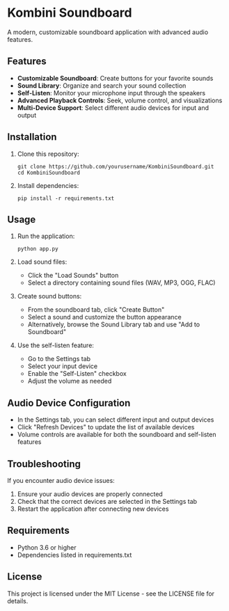 # Kombini Soundboard

A modern, customizable soundboard application with advanced audio features.

## Features

- **Customizable Soundboard**: Create buttons for your favorite sounds
- **Sound Library**: Organize and search your sound collection
- **Self-Listen**: Monitor your microphone input through the speakers
- **Advanced Playback Controls**: Seek, volume control, and visualizations
- **Multi-Device Support**: Select different audio devices for input and output

## Installation

1. Clone this repository:
   ```
   git clone https://github.com/yourusername/KombiniSoundboard.git
   cd KombiniSoundboard
   ```

2. Install dependencies:
   ```
   pip install -r requirements.txt
   ```

## Usage

1. Run the application:
   ```
   python app.py
   ```

2. Load sound files:
   - Click the "Load Sounds" button
   - Select a directory containing sound files (WAV, MP3, OGG, FLAC)

3. Create sound buttons:
   - From the soundboard tab, click "Create Button"
   - Select a sound and customize the button appearance
   - Alternatively, browse the Sound Library tab and use "Add to Soundboard"

4. Use the self-listen feature:
   - Go to the Settings tab
   - Select your input device
   - Enable the "Self-Listen" checkbox
   - Adjust the volume as needed

## Audio Device Configuration

- In the Settings tab, you can select different input and output devices
- Click "Refresh Devices" to update the list of available devices
- Volume controls are available for both the soundboard and self-listen features

## Troubleshooting

If you encounter audio device issues:
1. Ensure your audio devices are properly connected
2. Check that the correct devices are selected in the Settings tab
3. Restart the application after connecting new devices

## Requirements

- Python 3.6 or higher
- Dependencies listed in requirements.txt

## License

This project is licensed under the MIT License - see the LICENSE file for details. 